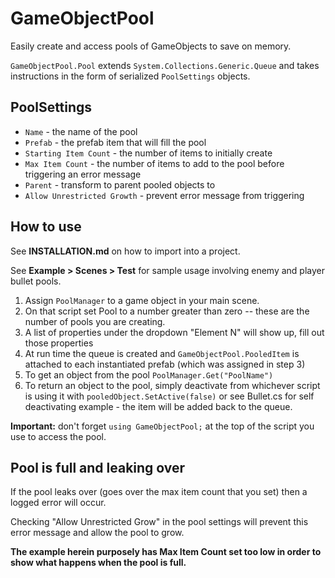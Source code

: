 # GameObjectPool

Easily create and access pools of GameObjects to save on memory.

`GameObjectPool.Pool` extends `System.Collections.Generic.Queue` and takes
instructions in the form of serialized `PoolSettings` objects.

## PoolSettings

- `Name` - the name of the pool
- `Prefab` - the prefab item that will fill the pool
- `Starting Item Count` - the number of items to initially create
- `Max Item Count` - the number of items to add to the pool before triggering an error message
- `Parent` - transform to parent pooled objects to
- `Allow Unrestricted Growth` - prevent error message from triggering

## How to use

See **INSTALLATION.md** on how to import into a project.

See **Example > Scenes > Test** for sample usage involving enemy and player bullet
pools.

1. Assign `PoolManager` to a game object in your main scene.
2. On that script set Pool to a number greater than zero -- these are the number
of pools you are creating.
3. A list of properties under the dropdown "Element N" will show up, fill out those properties
4. At run time the queue is created and `GameObjectPool.PooledItem` is attached to each instantiated prefab (which was assigned in step 3)
5. To get an object from the pool `PoolManager.Get("PoolName")`
6. To return an object to the pool, simply deactivate from whichever script is using it with `pooledObject.SetActive(false)` or see Bullet.cs for self deactivating example - the item will be added back to the queue.

**Important:** don't forget `using GameObjectPool;` at the top of the script you
use to access the pool.

## Pool is full and leaking over

If the pool leaks over (goes over the max item count that you set) then a logged
error will occur.

Checking "Allow Unrestricted Grow" in the pool settings will prevent this error
message and allow the pool to grow.

**The example herein purposely has Max Item Count set too low in order to
show what happens when the pool is full.**
